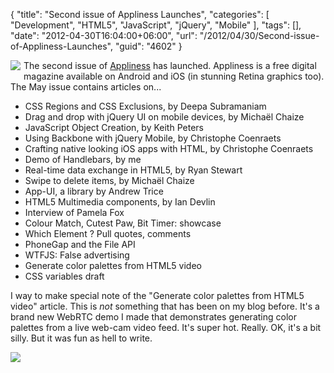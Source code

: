 {
	"title": "Second issue of Appliness Launches",
	"categories": [
		"Development",
		"HTML5",
		"JavaScript",
		"jQuery",
		"Mobile"
	],
	"tags": [],
	"date": "2012-04-30T16:04:00+06:00",
	"url": "/2012/04/30/Second-issue-of-Appliness-Launches",
	"guid": "4602"
}

<img src="http://www.raymondcamden.com/images/ipad-cover-may.jpg" style="float:left;margin-right:5px; margin-bottom:5px" />

The second issue of <a href="http://appliness.com/">Appliness</a> has launched. Appliness is a free digital magazine available on Android and iOS (in stunning Retina graphics too). The May issue contains articles on...

<ul>
<li>CSS Regions and CSS Exclusions, by Deepa Subramaniam
<li>Drag and drop with jQuery UI on mobile devices, by Michaël Chaize
<li>JavaScript Object Creation, by Keith Peters
<li>Using Backbone with jQuery Mobile, by Christophe Coenraets
<li>Crafting native looking iOS apps with HTML, by Christophe Coenraets
<li>Demo of Handlebars, by me
<li>Real-time data exchange in HTML5, by Ryan Stewart
<li>Swipe to delete items, by Michaël Chaize
<li>App-UI, a library by Andrew Trice
<li>HTML5 Multimedia components, by Ian Devlin
<li>Interview of Pamela Fox
<li>Colour Match, Cutest Paw, Bit Timer: showcase
<li>Which Element ? Pull quotes, comments
<li>PhoneGap and the File API
<li>WTFJS: False advertising
<li>Generate color palettes from HTML5 video
<li>CSS variables draft 
</ul>

I way to make special note of the "Generate color palettes from HTML5 video" article. This is <i>not</i> something that has been on my blog before. It's a brand new WebRTC demo I made that demonstrates generating color palettes from a live web-cam video feed. It's super hot. Really. OK, it's a bit silly. But it was fun as hell to write. 


<img src="http://www.raymondcamden.com/images/photo (1) (Custom).PNG" />